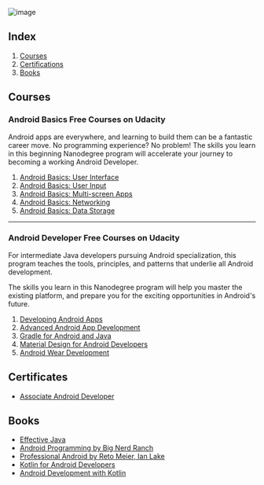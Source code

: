 ![image](https://www.google.co.in/imgres?imgurl=https%3A%2F%2Ftechcrunch.com%2Fwp-content%2Fuploads%2F2018%2F05%2F00100dportrait_00100_burst20180227132234437_cover.jpg%3Fw%3D730%26crop%3D1&imgrefurl=https%3A%2F%2Ftechcrunch.com%2F2018%2F10%2F16%2Fgoogle-tweaks-android-licensing-terms-in-europe-to-allow-google-app-unbundling-for-a-fee%2F&docid=cil00g3a39vV-M&tbnid=3dqTxCVb_3SVMM%3A&vet=10ahUKEwjDtpXXsYXfAhUQf30KHfTTBOEQMwiWASghMCE..i&w=730&h=547&bih=981&biw=1837&q=android&ved=0ahUKEwjDtpXXsYXfAhUQf30KHfTTBOEQMwiWASghMCE&iact=mrc&uact=8)


## Index
1. [Courses](#courses)
2. [Certifications](#certificate)
3. [Books](#books)

## Courses

### Android Basics Free Courses on Udacity

Android apps are everywhere, and learning to build them can be a fantastic
career move. No programming experience? No problem! The skills you learn in this
beginning Nanodegree program will accelerate your journey to becoming a working
Android Developer.

1. [Android Basics: User Interface](https://www.udacity.com/course/android-basics-user-interface--ud834)
1. [Android Basics: User Input](https://www.udacity.com/course/android-basics-user-input--ud836)
1. [Android Basics: Multi-screen Apps](https://www.udacity.com/course/android-basics-multi-screen-apps--ud839)
1. [Android Basics: Networking](https://www.udacity.com/course/android-basics-networking--ud843)
1. [Android Basics: Data Storage](https://www.udacity.com/course/android-basics-data-storage--ud845)

---

### Android Developer Free Courses on Udacity

For intermediate Java developers pursuing Android specialization, this program
teaches the tools, principles, and patterns that underlie all Android
development.

The skills you learn in this Nanodegree program will help you master the
existing platform, and prepare you for the exciting opportunities in Android's
future.

1. [Developing Android Apps](https://www.udacity.com/course/developing-android-apps--ud853)
1. [Advanced Android App Development](https://www.udacity.com/course/advanced-android-app-development--ud855)
1. [Gradle for Android and Java](https://www.udacity.com/course/gradle-for-android-and-java--ud867)
1. [Material Design for Android Developers](https://www.udacity.com/course/material-design-for-android-developers--ud862)
1. [Android Wear Development](https://www.udacity.com/course/android-wear-development--ud875A)


## Certificates

+ [Associate Android Developer](https://developers.google.com/training/certification/associate-android-developer/)


## Books

+ [Effective Java](https://www.oreilly.com/library/view/effective-java-3rd/9780134686097/)
+ [Android Programming by Big Nerd Ranch](https://www.bignerdranch.com/books/android-programming/)
+ [Professional Android by Reto Meier, Ian Lake](https://www.wiley.com/en-us/Professional+Android%2C+4th+Edition-p-9781118949528)
+ [Kotlin for Android Developers](https://leanpub.com/kotlin-for-android-developers)
+ [Android Development with Kotlin](https://www.packtpub.com/application-development/android-development-kotlin)

